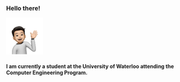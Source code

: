 
### Hello there!
<p align="left">
  <img src="https://github.com/Tony-j77/Tony-j77/blob/main/Tony2.png" width="auto" height="100px" title="hover text">
</p>

#### I am currently a student at the University of Waterloo attending the Computer Engineering Program. 
